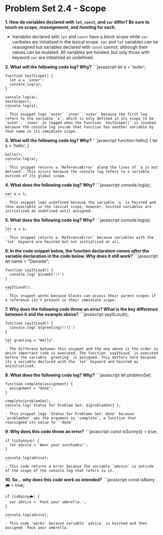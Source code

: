 # Problem Set 2.4 - Scope

**1. How do variables declared with `let`, `const`, and `var` differ? Be sure to touch on _scope_, _reassignment_, and _hoisting_ for each.**
  - Variables declared with `let` and `const` have a *block* scope while `var` varibales are initialized in the lexical scope. `var` and `let` variables can be reassigned but variables declared with `const` cannot, although their values can be mutated. All variables are hoisted, but only those with keyword `var` are initialized as undefined. 

**2. What will the following code log? Why?**
    ```javascript
    let a = 'outer';

    function testScope() {
      let a = 'inner';
      console.log(a);
    }

    console.log(a);
    testScope();
    console.log(a);
    ```
    - This snippet logs `outer` `inner` `outer` because the first log refers to the variable `a`, which is only defined in its scope to be `outer`. `inner` is logged when the function `testScope()` is invoked because the console log inside that function has another variable by that name in its immidiate scope.

**3. What will the following code log? Why?**
    ```javascript
    function hello() {
      let a = 'hello';
    }

    hello();
    console.log(a);
    ```
    - This snippet returns a `ReferenceError` along the lines of `a is not defined`. This occurs because the console log refers to a variable outside of its global scope. 

**4. What does the following code log? Why?**
    ```javascript
    console.log(a);

    var a = 1;
    ```
    - This snippet logs undefined because the variable `a` is hoisted and thus available in the lexical scope, however, hoisted variables are initialized as undefined until assigned.
  
**5. What does the following code log? Why?**
    ```javascript
    console.log(a);

    let a = 1;
    ```
    - This snippet returns a `ReferenceError` because variables with the `let` keyword are hoisted but not initialized at all.

**6. In the code snippet below, the function declaration comes _after_ the variable declaration in the code below. Why does it still work?**
    ```javascript
    let name = "Devonte";

    function sayItLoud() {
      console.log(`${name}!!!`)
    }

    sayItLoud();
    ```
    - This snippet works because blocks can access their parent scopes if a reference isn't present in their immidiate scope.
    
**7. Why does the following code throw an error? What is the key difference between it and the example above?**
    ```javascript
    sayItLoud();

    function sayItLoud() {
      console.log(`${greeting}!!!}`)
    }

    let greeting = "Hello"
    ```
    - The differece between this snippet and the one above is the order in which important code is executed. The function `sayItLoud` is executed before the variable `greeting` is assigned. This matters here because its a variable declared with the `let` keyword and hoisted as uninitialized.

**8. What does the following code log? Why?**
    ```javascript
    let problemSet;

    function complete(assignment) {
      assignment = "done";
    }

    complete(problemSet);
    console.log(`Status for Problem Set: ${problemSet}`);
    ```
    - This snippet logs `Status for Problems Set: done` because `problemSet` was the argument os `complete`, a function that reassigned its value to `'done'`.

**9. Why does this code throw an error?** 
    ```javascript
    const isSunny🌞 = true;

    if (isSunny🌞) {
      let advice = 'Wear your sunshades!';
    }

    console.log(advice);
    ```
    - This code returns a error because the variable `advice` is outside of the scope of the console log that refers to it. 
    
**10. So... why does this code work as intended?**
    ```javascript
    const isRainy🌧 = true;

    if (isRainy🌧) {
      var advice = 'Pack your umbrella.';
    }

    console.log(advice);
    ```
    - This code 'works' because variable `advice` is hoisted and then assigned `Pack your umbrella.`
